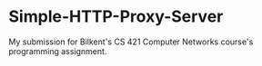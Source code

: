 # Simple-HTTP-Proxy-Server
My submission for Bilkent's CS 421 Computer Networks course's programming assignment.
